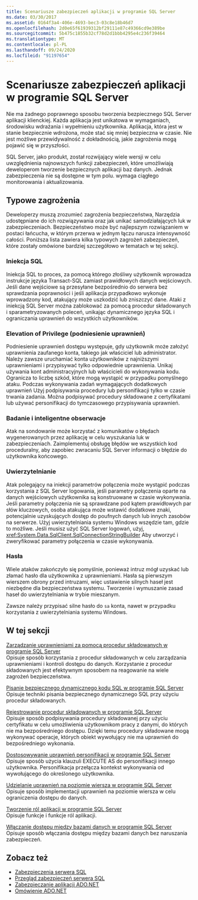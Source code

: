 ```yaml
---
title: Scenariusze zabezpieczeń aplikacji w programie SQL Server
ms.date: 03/30/2017
ms.assetid: 0164f3a4-406e-4693-bec3-03c8e18b46d7
ms.openlocfilehash: 2d0e65f61939312bf29111e87c49366cd9e389be
ms.sourcegitcommit: 5b475c1855b32cf78d2d1bbb4295e4c236f39464
ms.translationtype: MT
ms.contentlocale: pl-PL
ms.lasthandoff: 09/24/2020
ms.locfileid: "91197654"
---
```

# <a name="application-security-scenarios-in-sql-server"></a>Scenariusze zabezpieczeń aplikacji w programie SQL Server

Nie ma żadnego poprawnego sposobu tworzenia bezpiecznego SQL Server aplikacji klienckiej. Każda aplikacja jest unikatowa w wymaganiach, środowisku wdrażania i wypełnieniu użytkownika. Aplikacja, która jest w stanie bezpiecznie wdrożona, może stać się mniej bezpieczna w czasie. Nie jest możliwe przewidywalność z dokładnością, jakie zagrożenia mogą pojawić się w przyszłości.  
  
 SQL Server, jako produkt, został rozwijający wiele wersji w celu uwzględnienia najnowszych funkcji zabezpieczeń, które umożliwiają deweloperom tworzenie bezpiecznych aplikacji baz danych. Jednak zabezpieczenia nie są dostępne w tym polu. wymaga ciągłego monitorowania i aktualizowania.  
  
## <a name="common-threats"></a>Typowe zagrożenia  

 Deweloperzy muszą zrozumieć zagrożenia bezpieczeństwa, Narzędzia udostępniane do ich rozwiązywania oraz jak unikać samodziałających luk w zabezpieczeniach. Bezpieczeństwo może być najlepszym rozwiązaniem w postaci łańcucha, w którym przerwa w jednym łączu narusza intensywność całości. Poniższa lista zawiera kilka typowych zagrożeń zabezpieczeń, które zostały omówione bardziej szczegółowo w tematach w tej sekcji.  
  
### <a name="sql-injection"></a>Iniekcja SQL  

 Iniekcja SQL to proces, za pomocą którego złośliwy użytkownik wprowadza instrukcje języka Transact-SQL zamiast prawidłowych danych wejściowych. Jeśli dane wejściowe są przesyłane bezpośrednio do serwera bez sprawdzania poprawności i jeśli aplikacja przypadkowo wykonuje wprowadzony kod, atakujący może uszkodzić lub zniszczyć dane. Ataki z iniekcją SQL Server można zablokować za pomocą procedur składowanych i sparametryzowanych poleceń, unikając dynamicznego języka SQL i ograniczania uprawnień do wszystkich użytkowników.  
  
### <a name="elevation-of-privilege"></a>Elevation of Privilege (podniesienie uprawnień)  

 Podniesienie uprawnień dostępu występuje, gdy użytkownik może założyć uprawnienia zaufanego konta, takiego jak właściciel lub administrator. Należy zawsze uruchamiać konta użytkowników z najniższymi uprawnieniami i przypisywać tylko odpowiednie uprawnienia. Unikaj używania kont administracyjnych lub właścicieli do wykonywania kodu. Ogranicza to liczbę szkód, które mogą wystąpić w przypadku pomyślnego ataku. Podczas wykonywania zadań wymagających dodatkowych uprawnień Użyj podpisywania procedury lub personifikacji tylko w czasie trwania zadania. Można podpisywać procedury składowane z certyfikatami lub używać personifikacji do tymczasowego przypisywania uprawnień.  
  
### <a name="probing-and-intelligent-observation"></a>Badanie i inteligentne obserwacje  

 Atak na sondowanie może korzystać z komunikatów o błędach wygenerowanych przez aplikację w celu wyszukania luk w zabezpieczeniach. Zaimplementuj obsługę błędów we wszystkich kod proceduralny, aby zapobiec zwracaniu SQL Server informacji o błędzie do użytkownika końcowego.  
  
### <a name="authentication"></a>Uwierzytelnianie  

 Atak polegający na iniekcji parametrów połączenia może wystąpić podczas korzystania z SQL Server logowania, jeśli parametry połączenia oparte na danych wejściowych użytkownika są konstruowane w czasie wykonywania. Jeśli parametry połączenia nie są sprawdzane pod kątem prawidłowych par słów kluczowych, osoba atakująca może wstawić dodatkowe znaki, potencjalnie uzyskujących dostęp do poufnych danych lub innych zasobów na serwerze. Użyj uwierzytelniania systemu Windows wszędzie tam, gdzie to możliwe. Jeśli musisz użyć SQL Server logowań, użyj, <xref:System.Data.SqlClient.SqlConnectionStringBuilder> Aby utworzyć i zweryfikować parametry połączenia w czasie wykonywania.  
  
### <a name="passwords"></a>Hasła  

 Wiele ataków zakończyło się pomyślnie, ponieważ intruz mógł uzyskać lub złamać hasło dla użytkownika z uprawnieniami. Hasła są pierwszym wierszem obrony przed intruzami, więc ustawienie silnych haseł jest niezbędne dla bezpieczeństwa systemu. Tworzenie i wymuszanie zasad haseł do uwierzytelniania w trybie mieszanym.  
  
 Zawsze należy przypisać silne hasło do `sa` konta, nawet w przypadku korzystania z uwierzytelniania systemu Windows.  
  
## <a name="in-this-section"></a>W tej sekcji  

 [Zarządzanie uprawnieniami za pomocą procedur składowanych w programie SQL Server](managing-permissions-with-stored-procedures-in-sql-server.md)  
 Opisuje sposób korzystania z procedur składowanych w celu zarządzania uprawnieniami i kontroli dostępu do danych. Korzystanie z procedur składowanych jest efektywnym sposobem na reagowanie na wiele zagrożeń bezpieczeństwa.  
  
 [Pisanie bezpiecznego dynamicznego kodu SQL w programie SQL Server](writing-secure-dynamic-sql-in-sql-server.md)  
 Opisuje techniki pisania bezpiecznego dynamicznego SQL przy użyciu procedur składowanych.  
  
 [Rejestrowanie procedur składowanych w programie SQL Server](signing-stored-procedures-in-sql-server.md)  
 Opisuje sposób podpisywania procedury składowanej przy użyciu certyfikatu w celu umożliwienia użytkownikom pracy z danymi, do których nie ma bezpośredniego dostępu. Dzięki temu procedury składowane mogą wykonywać operacje, których obiekt wywołujący nie ma uprawnień do bezpośredniego wykonania.  
  
 [Dostosowywanie uprawnień personifikacji w programie SQL Server](customizing-permissions-with-impersonation-in-sql-server.md)  
 Opisuje sposób użycia klauzuli EXECUTE AS do personifikacji innego użytkownika. Personifikacja przełącza kontekst wykonywania od wywołującego do określonego użytkownika.  
  
 [Udzielanie uprawnień na poziomie wiersza w programie SQL Server](granting-row-level-permissions-in-sql-server.md)  
 Opisuje sposób implementacji uprawnień na poziomie wiersza w celu ograniczenia dostępu do danych.  
  
 [Tworzenie ról aplikacji w programie SQL Server](creating-application-roles-in-sql-server.md)  
 Opisuje funkcje i funkcje ról aplikacji.  
  
 [Włączanie dostępu między bazami danych w programie SQL Server](enabling-cross-database-access-in-sql-server.md)  
 Opisuje sposób włączania dostępu między bazami danych bez naruszania zabezpieczeń.  
  
## <a name="see-also"></a>Zobacz też

- [Zabezpieczenia serwera SQL](sql-server-security.md)
- [Przegląd zabezpieczeń serwera SQL](overview-of-sql-server-security.md)
- [Zabezpieczanie aplikacji ADO.NET](../securing-ado-net-applications.md)
- [Omówienie ADO.NET](../ado-net-overview.md)
